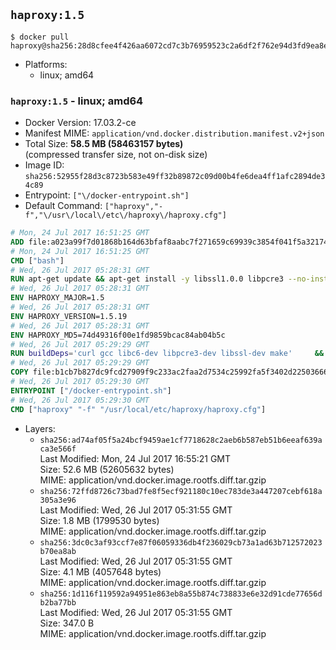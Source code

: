## `haproxy:1.5`

```console
$ docker pull haproxy@sha256:28d8cfee4f426aa6072cd7c3b76959523c2a6df2f762e94d3fd9ea8e3141ccb9
```

-	Platforms:
	-	linux; amd64

### `haproxy:1.5` - linux; amd64

-	Docker Version: 17.03.2-ce
-	Manifest MIME: `application/vnd.docker.distribution.manifest.v2+json`
-	Total Size: **58.5 MB (58463157 bytes)**  
	(compressed transfer size, not on-disk size)
-	Image ID: `sha256:52955f28d3c8723b583e49ff32b89872c09d00b4fe6dea4ff1afc2894de34c89`
-	Entrypoint: `["\/docker-entrypoint.sh"]`
-	Default Command: `["haproxy","-f","\/usr\/local\/etc\/haproxy\/haproxy.cfg"]`

```dockerfile
# Mon, 24 Jul 2017 16:51:25 GMT
ADD file:a023a99f7d01868b164d63bfaf8aabc7f271659c69939c3854f041f5a3217428 in / 
# Mon, 24 Jul 2017 16:51:25 GMT
CMD ["bash"]
# Wed, 26 Jul 2017 05:28:31 GMT
RUN apt-get update && apt-get install -y libssl1.0.0 libpcre3 --no-install-recommends && rm -rf /var/lib/apt/lists/*
# Wed, 26 Jul 2017 05:28:31 GMT
ENV HAPROXY_MAJOR=1.5
# Wed, 26 Jul 2017 05:28:31 GMT
ENV HAPROXY_VERSION=1.5.19
# Wed, 26 Jul 2017 05:28:31 GMT
ENV HAPROXY_MD5=74d49316f00e1fd9859bcac84ab04b5c
# Wed, 26 Jul 2017 05:29:29 GMT
RUN buildDeps='curl gcc libc6-dev libpcre3-dev libssl-dev make' 	&& set -x 	&& apt-get update && apt-get install -y $buildDeps --no-install-recommends && rm -rf /var/lib/apt/lists/* 	&& curl -SL "http://www.haproxy.org/download/${HAPROXY_MAJOR}/src/haproxy-${HAPROXY_VERSION}.tar.gz" -o haproxy.tar.gz 	&& echo "${HAPROXY_MD5}  haproxy.tar.gz" | md5sum -c 	&& mkdir -p /usr/src/haproxy 	&& tar -xzf haproxy.tar.gz -C /usr/src/haproxy --strip-components=1 	&& rm haproxy.tar.gz 	&& make -C /usr/src/haproxy 		TARGET=linux2628 		USE_PCRE=1 PCREDIR= 		USE_OPENSSL=1 		USE_ZLIB=1 		all 		install-bin 	&& mkdir -p /usr/local/etc/haproxy 	&& cp -R /usr/src/haproxy/examples/errorfiles /usr/local/etc/haproxy/errors 	&& rm -rf /usr/src/haproxy 	&& apt-get purge -y --auto-remove $buildDeps
# Wed, 26 Jul 2017 05:29:29 GMT
COPY file:b1cb7b827dc9fcd27909f9c233ac2faa2d7534c25992fa5f3402d22503666d6d in / 
# Wed, 26 Jul 2017 05:29:30 GMT
ENTRYPOINT ["/docker-entrypoint.sh"]
# Wed, 26 Jul 2017 05:29:30 GMT
CMD ["haproxy" "-f" "/usr/local/etc/haproxy/haproxy.cfg"]
```

-	Layers:
	-	`sha256:ad74af05f5a24bcf9459ae1cf7718628c2aeb6b587eb51b6eeaf639aca3e566f`  
		Last Modified: Mon, 24 Jul 2017 16:55:21 GMT  
		Size: 52.6 MB (52605632 bytes)  
		MIME: application/vnd.docker.image.rootfs.diff.tar.gzip
	-	`sha256:72ffd8726c73bad7fe8f5ecf921180c10ec783de3a447207cebf618a305a3e96`  
		Last Modified: Wed, 26 Jul 2017 05:31:55 GMT  
		Size: 1.8 MB (1799530 bytes)  
		MIME: application/vnd.docker.image.rootfs.diff.tar.gzip
	-	`sha256:3dc0c3af93ccf7e87f06059336db4f236029cb73a1ad63b712572023b70ea8ab`  
		Last Modified: Wed, 26 Jul 2017 05:31:55 GMT  
		Size: 4.1 MB (4057648 bytes)  
		MIME: application/vnd.docker.image.rootfs.diff.tar.gzip
	-	`sha256:1d116f119592a94951e863eb8a55b874c738833e6e32d91cde77656db2ba77bb`  
		Last Modified: Wed, 26 Jul 2017 05:31:55 GMT  
		Size: 347.0 B  
		MIME: application/vnd.docker.image.rootfs.diff.tar.gzip
